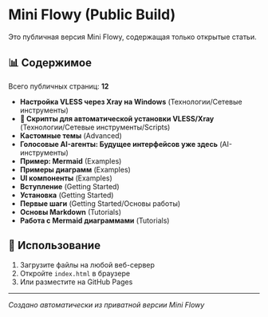 # Mini Flowy (Public Build)

Это публичная версия Mini Flowy, содержащая только открытые статьи.

## 📊 Содержимое

Всего публичных страниц: **12**

- **Настройка VLESS через Xray на Windows** (Технологии/Сетевые инструменты)
- **🚀 Скрипты для автоматической установки VLESS/Xray** (Технологии/Сетевые инструменты/Scripts)
- **Кастомные темы** (Advanced)
- **Голосовые AI-агенты: Будущее интерфейсов уже здесь** (AI-инструменты)
- **Пример: Mermaid** (Examples)
- **Примеры диаграмм** (Examples)
- **UI компоненты** (Examples)
- **Вступление** (Getting Started)
- **Установка** (Getting Started)
- **Первые шаги** (Getting Started/Основы работы)
- **Основы Markdown** (Tutorials)
- **Работа с Mermaid диаграммами** (Tutorials)

## 🚀 Использование

1. Загрузите файлы на любой веб-сервер
2. Откройте `index.html` в браузере
3. Или разместите на GitHub Pages

---

*Создано автоматически из приватной версии Mini Flowy*

